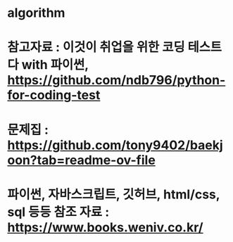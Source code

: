 # algorithm

# 참고자료 : 이것이 취업을 위한 코딩 테스트다 with 파이썬, https://github.com/ndb796/python-for-coding-test
# 문제집 : https://github.com/tony9402/baekjoon?tab=readme-ov-file
# 파이썬, 자바스크립트, 깃허브, html/css, sql 등등 참조 자료 : https://www.books.weniv.co.kr/